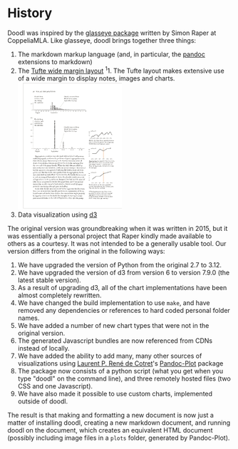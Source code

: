 # History

Doodl was inspired by the
[glasseye package](http://coppeliamla.github.io/glasseye)
written by Simon Raper at CoppeliaMLA. Like glasseye,
doodl brings together three things:

1. The markdown markup language (and, in particular, the
   [pandoc](https://pandoc.org/) extensions to markdown)
2. The
   [Tufte wide margin layout](https://github.com/daveliepmann/tufte-css)
   <sup>1</sup><span class="marginnote">1. The Tufte layout makes
   extensive use of a wide margin to display notes, images and
   charts. ![Tufte layout](images/Tufte.gif)</span>
3. Data visualization using [d3](http://d3js.org)

The original version was groundbreaking when it was written in 2015,
but it was essentially a personal project that Raper kindly made available
to others as a courtesy. It was not intended to be a generally usable tool.
Our version differs from the original in the following ways:

1. We have upgraded the version of Python from the original 2.7 to 3.12.
2. We have upgraded the version of d3 from version 6 to version 7.9.0
    (the latest stable version).
3. As a result of upgrading d3, all of the chart implementations have been
   almost completely rewritten.
4. We have changed the build implementation to use `make`, and have
   removed any dependencies or references to hard coded personal
   folder names.
5. We have added a number of new chart types that were not in the
   original version.
6. The generated Javascript bundles are now referenced from CDNs
   instead of locally.
7. We have added the ability to add many, many other sources of
   visualizations using
   [Laurent P. René de Cotret](https://laurentrdc.xyz/)'s
   [Pandoc-Plot](https://github.com/LaurentRDC/pandoc-plot) package
8. The package now consists of a python script (what you get when you
   type "doodl" on the command line), and three remotely hosted
   files (two CSS and one Javascript).
9. We have also made it possible to use custom charts, implemented
   outside of doodl.

The result is that making and formatting a new document is now just a
matter of installing doodl, creating a new markdown document, and
running doodl on the document, which creates an equivalent HTML
document (possibly including image files in a `plots` folder,
generated by Pandoc-Plot).
